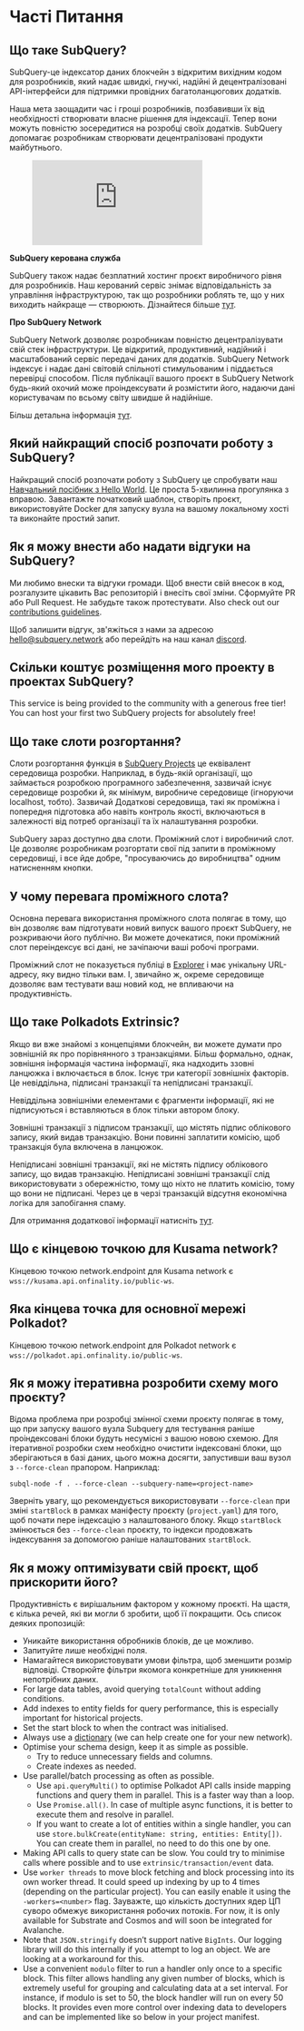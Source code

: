 # Часті Питання

## Що таке SubQuery?

SubQuery-це індексатор даних блокчейн з відкритим вихідним кодом для розробників, який надає швидкі, гнучкі, надійні й децентралізовані API-інтерфейси для підтримки провідних багатоланцюгових додатків.

Наша мета заощадити час і гроші розробників, позбавивши їх від необхідності створювати власне рішення для індексації. Тепер вони можуть повністю зосередитися на розробці своїх додатків. SubQuery допомагає розробникам створювати децентралізовані продукти майбутнього.

<figure class="video_container">
<iframe src="https://www.youtube.com/embed/gCpVz_mkWdo" title="Знайомство з SubQuery Network" frameborder="0" allow="accelerometer; autoplay; clipboard-write; encrypted-media; gyroscope; picture-in-picture" allowfullscree="true"></iframe>
</figure>

**SubQuery керована служба**

SubQuery також надає безплатний хостинг проєкт виробничого рівня для розробників. Наш керований сервіс знімає відповідальність за управління інфраструктурою, так що розробники роблять те, що у них виходить найкраще — створюють. Дізнайтеся більше [тут](/run_publish/publish.md).

**Про SubQuery Network**

SubQuery Network дозволяє розробникам повністю децентралізувати свій стек інфраструктури. Це відкритий, продуктивний, надійний і масштабований сервіс передачі даних для додатків. SubQuery Network індексує і надає дані світовій спільноті стимульованим і піддається перевірці способом. Після публікації вашого проєкт в SubQuery Network будь-який охочий може проіндексувати й розмістити його, надаючи дані користувачам по всьому світу швидше й надійніше.

Більш детальна інформація [тут](/subquery_network/introduction.md).

## Який найкращий спосіб розпочати роботу з SubQuery?

Найкращий спосіб розпочати роботу з SubQuery це спробувати наш [Навчальний посібник з Hello World](/assets/pdf/Hello_World_Lab.pdf). Це проста 5-хвилинна прогулянка з вправою. Завантажте початковий шаблон, створіть проєкт, використовуйте Docker для запуску вузла на вашому локальному хості та виконайте простий запит.

## Як я можу внести або надати відгуки на SubQuery?

Ми любимо внески та відгуки громади. Щоб внести свій внесок в код, розгалузите цікавить Вас репозиторій і внесіть свої зміни. Сформуйте PR або Pull Request. Не забудьте також протестувати. Also check out our [contributions guidelines](../miscellaneous/contributing.html).

Щоб залишити відгук, зв'яжіться з нами за адресою hello@subquery.network або перейдіть на наш канал [discord](https://discord.com/invite/78zg8aBSMG).

## Скільки коштує розміщення мого проекту в проектах SubQuery?

This service is being provided to the community with a generous free tier! You can host your first two SubQuery projects for absolutely free!

## Що таке слоти розгортання?

Слоти розгортання функція в [SubQuery Projects](https://project.subquery.network) це еквівалент середовища розробки. Наприклад, в будь-якій організації, що займається розробкою програмного забезпечення, зазвичай існує середовище розробки й, як мінімум, виробниче середовище (ігноруючи localhost, тобто). Зазвичай Додаткові середовища, такі як проміжна і попередня підготовка або навіть контроль якості, включаються в залежності від потреб організації та їх налаштування розробки.

SubQuery зараз доступно два слоти. Проміжний слот і виробничий слот. Це дозволяє розробникам розгортати свої під запити в проміжному середовищі, і все йде добре, "просуваючись до виробництва" одним натисненням кнопки.

## У чому перевага проміжного слота?

Основна перевага використання проміжного слота полягає в тому, що він дозволяє вам підготувати новий випуск вашого проєкт SubQuery, не розкриваючи його публічно. Ви можете дочекатися, поки проміжний слот переіндексує всі дані, не зачіпаючи ваші робочі програми.

Проміжний слот не показується публіці в [Explorer](https://explorer.subquery.network/) і має унікальну URL-адресу, яку видно тільки вам. І, звичайно ж, окреме середовище дозволяє вам тестувати ваш новий код, не впливаючи на продуктивність.

## Що таке Polkadots Extrinsic?

Якщо ви вже знайомі з концепціями блокчейн, ви можете думати про зовнішній як про порівнянного з транзакціями. Більш формально, однак, зовнішня інформація частина інформації, яка надходить ззовні ланцюжка і включається в блок. Існує три категорії зовнішніх факторів. Це невіддільна, підписані транзакції та непідписані транзакції.

Невіддільна зовнішніми елементами є фрагменти інформації, які не підписуються і вставляються в блок тільки автором блоку.

Зовнішні транзакції з підписом транзакції, що містять підпис облікового запису, який видав транзакцію. Вони повинні заплатити комісію, щоб транзакція була включена в ланцюжок.

Непідписані зовнішні транзакції, які не містять підпису облікового запису, що видав транзакцію. Непідписані зовнішні транзакції слід використовувати з обережністю, тому що ніхто не платить комісію, тому що вони не підписані. Через це в черзі транзакцій відсутня економічна логіка для запобігання спаму.

Для отримання додаткової інформації натисніть [тут](https://substrate.dev/docs/en/knowledgebase/learn-substrate/extrinsics).

## Що є кінцевою точкою для Kusama network?

Кінцевою точкою network.endpoint для Kusama network є `wss://kusama.api.onfinality.io/public-ws`.

## Яка кінцева точка для основної мережі Polkadot?

Кінцевою точкою network.endpoint для Polkadot network є `wss://polkadot.api.onfinality.io/public-ws`.

## Як я можу ітеративна розробити схему мого проєкту?

Відома проблема при розробці змінної схеми проєкту полягає в тому, що при запуску вашого вузла Subquery для тестування раніше проіндексовані блоки будуть несумісні з вашою новою схемою. Для ітеративної розробки схем необхідно очистити індексовані блоки, що зберігаються в базі даних, цього можна досягти, запустивши ваш вузол з `--force-clean` прапором. Наприклад:

```shell
subql-node -f . --force-clean --subquery-name=<project-name>
```

Зверніть увагу, що рекомендується використовувати `--force-clean` при зміні `startBlock` в рамках маніфесту проєкту (`project.yaml`) для того, щоб почати пере індексацію з налаштованого блоку. Якщо `startBlock` змінюється без `--force-clean` проєкту, то індекси продовжать індексування за допомогою раніше налаштованих `startBlock`.

## Як я можу оптимізувати свій проєкт, щоб прискорити його?

Продуктивність є вирішальним фактором у кожному проєкті. На щастя, є кілька речей, які ви могли б зробити, щоб її покращити. Ось список деяких пропозицій:

- Уникайте використання обробників блоків, де це можливо.
- Запитуйте лише необхідні поля.
- Намагайтеся використовувати умови фільтра, щоб зменшити розмір відповіді. Створюйте фільтри якомога конкретніше для уникнення непотрібних даних.
- For large data tables, avoid querying `totalCount` without adding conditions.
- Add indexes to entity fields for query performance, this is especially important for historical projects.
- Set the start block to when the contract was initialised.
- Always use a [dictionary](../tutorials_examples/dictionary.html#how-does-a-subquery-dictionary-work) (we can help create one for your new network).
- Optimise your schema design, keep it as simple as possible.
  - Try to reduce unnecessary fields and columns.
  - Create indexes as needed.
- Use parallel/batch processing as often as possible.
  - Use `api.queryMulti()` to optimise Polkadot API calls inside mapping functions and query them in parallel. This is a faster way than a loop.
  - Use `Promise.all()`. In case of multiple async functions, it is better to execute them and resolve in parallel.
  - If you want to create a lot of entities within a single handler, you can use `store.bulkCreate(entityName: string, entities: Entity[])`. You can create them in parallel, no need to do this one by one.
- Making API calls to query state can be slow. You could try to minimise calls where possible and to use `extrinsic/transaction/event` data.
- Use `worker threads` to move block fetching and block processing into its own worker thread. It could speed up indexing by up to 4 times (depending on the particular project). You can easily enable it using the `-workers=<number>` flag. Зауважте, що кількість доступних ядер ЦП суворо обмежує використання робочих потоків. For now, it is only available for Substrate and Cosmos and will soon be integrated for Avalanche.
- Note that `JSON.stringify` doesn’t support native `BigInts`. Our logging library will do this internally if you attempt to log an object. We are looking at a workaround for this.
- Use a convenient `modulo` filter to run a handler only once to a specific block. This filter allows handling any given number of blocks, which is extremely useful for grouping and calculating data at a set interval. For instance, if modulo is set to 50, the block handler will run on every 50 blocks. It provides even more control over indexing data to developers and can be implemented like so below in your project manifest.
